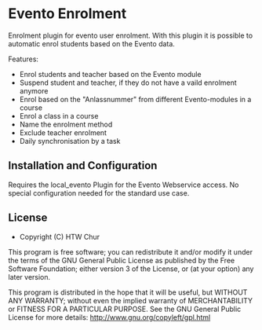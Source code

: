 # Evento Enrolment
Enrolment plugin for evento user enrolment.
With this plugin it is possible to automatic enrol students based on the Evento data.

Features:

 * Enrol students and teacher based on the Evento module
 * Suspend student and teacher, if they do not have a vaild enrolment anymore
 * Enrol based on the "Anlassnummer" from different Evento-modules in a course
 * Enrol a class in a course
 * Name the enrolment method
 * Exclude teacher enrolment
 * Daily synchronisation by a task

## Installation and Configuration
Requires the local_evento Plugin for the Evento Webservice access.
No special configuration needed for the standard use case.

## License

* Copyright (C) HTW Chur

This program is free software; you can redistribute it and/or modify
it under the terms of the GNU General Public License as published by
the Free Software Foundation; either version 3 of the License, or
(at your option) any later version.

This program is distributed in the hope that it will be useful,
but WITHOUT ANY WARRANTY; without even the implied warranty of
MERCHANTABILITY or FITNESS FOR A PARTICULAR PURPOSE.  See the
GNU General Public License for more details:
http://www.gnu.org/copyleft/gpl.html
